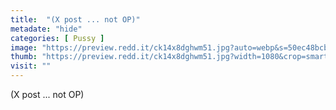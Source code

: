 ```yaml
---
title:  "(X post ... not OP)"
metadate: "hide"
categories: [ Pussy ]
image: "https://preview.redd.it/ck14x8dghwm51.jpg?auto=webp&s=50ec48bcb74e98f6119a17aa16c1fb0d5424b9f8"
thumb: "https://preview.redd.it/ck14x8dghwm51.jpg?width=1080&crop=smart&auto=webp&s=b73c80d912fd371bf432ff29e3527474bf71d596"
visit: ""
---
```

(X post ... not OP)
